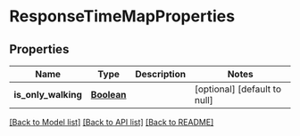 # ResponseTimeMapProperties
## Properties

Name | Type | Description | Notes
------------ | ------------- | ------------- | -------------
**is\_only\_walking** | [**Boolean**](boolean.md) |  | [optional] [default to null]

[[Back to Model list]](../README.md#documentation-for-models) [[Back to API list]](../README.md#documentation-for-api-endpoints) [[Back to README]](../README.md)

